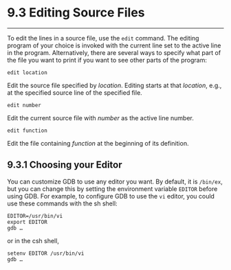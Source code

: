 # 9.3 Editing Source Files

----

To edit the lines in a source file, use the ``edit`` command. The editing program of your choice is invoked with the current line set to the active line in the program. Alternatively, there are several ways to specify what part of the file you want to print if you want to see other parts of the program:

```
edit location
```
Edit the source file specified by _location_. Editing starts at that _location_, e.g., at the specified source line of the specified file.

```
edit number
```
Edit the current source file with _number_ as the active line number.

```
edit function
```
Edit the file containing _function_ at the beginning of its definition.


## 9.3.1 Choosing your Editor

You can customize GDB to use any editor you want. By default, it is ``/bin/ex``, but you can change this by setting the environment variable ``EDITOR`` before using GDB. For example, to configure GDB to use the ``vi`` editor, you could use these commands with the sh shell:

```
EDITOR=/usr/bin/vi
export EDITOR
gdb …
```
or in the csh shell,
```
setenv EDITOR /usr/bin/vi
gdb …
```
